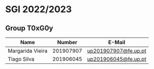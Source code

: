 # SGI 2022/2023

## Group T0xG0y
| Name             | Number    | E-Mail             |
| ---------------- | --------- | ------------------ |
| Margarida Vieira         | 201907907 | up201907907@fe.up.pt                |
| Tiago Silva         | 201906045 | up201906045@fe.up.pt               |


